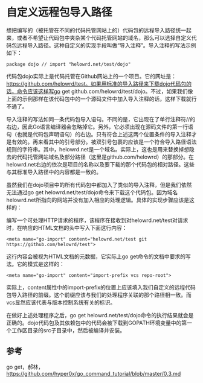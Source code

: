 ﻿# 自定义远程包导入路径 #

想把编写的（被托管在不同的代码托管网站上的）代码包的远程导入路径统一起来，或者不希望让代码包中夹杂某个代码托管网站的域名，那么可以选择自定义代码包远程导入路径。这种自定义的实现手段叫做“导入注释”。导入注释的写法示例如下：

```
package dojo // import "helowrd.net/test/dojo"
```

代码包dojo实际上是代码托管在Github网站上的一个项目。它的网址是：https://github.com/helowrd/test。如果用标准的导入路径来下载dojo代码包的话，命令应该这样写go get github.com/helowrd/test/dojo。不过，如果我们像上面的示例那样在该代码包中的一个源码文件中加入导入注释的话，这样下载就行不通了。

导入注释的写法如同一条代码包导入语句。不同的是，它出现在了单行注释符//的右边，因此Go语言编译器会忽略掉它。另外，它必须出现在源码文件的第一行语句（也就是代码包声明语句）的右边。只有符合上述这两个位置条件的导入注释才是有效的。再来看其中的引号部分。被双引号包裹的应该是一个符合导入路径语法规则的字符串。其中，helowrd.net是一个域名。实际上，这也是用来替换掉想隐去的代码托管网站域名及部分路径（这里是github.com/helowrd）的那部分。在helowrd.net右边的依次是项目的名称以及要下载的那个代码包的相对路径。这些与其标准导入路径中的内容都是一致的。

虽然我们在dojo项目中的所有代码包中都加入了类似的导入注释，但是我们依然无法通过go get helowrd.net/test/dojo命令来下载这个代码包。因为域名helowrd.net所指向的网站并没有加入相应的处理逻辑。具体的实现步骤应该是这样的：

编写一个可处理HTTP请求的程序，该程序在接收到对helowrd.net/test对请求时，在响应的HTML文档的头中写入下面这行内容：

```
<meta name="go-import" content="helowrd.net/test git https://github.com/helowrd/test">
```

这行内容会被视为HTML文档的元数据，它实际上go get命令的文档中要求的写法。它的模式是这样的：

```
<meta name="go-import" content="import-prefix vcs repo-root">
```

实际上，content属性中的import-prefix的位置上应该填入我们自定义的远程代码包导入路径的前缀。这个前缀应该与我们的处理程序关联的那个路径相一致。而vcs显然应该代表与版本控制系统有关的标识。

在做好上述处理程序之后，go get helowrd.net/test/dojo命令的执行结果就会是正确的。dojo代码包及其依赖包中的代码会被下载到GOPATH环境变量中的第一个工作区目录的src子目录中，然后被编译并安装。

## 参考 ##

go get，郝林，https://github.com/hyper0x/go_command_tutorial/blob/master/0.3.md